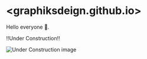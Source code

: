 # <graphiksdeign.github.io>

Hello everyone 👋.

!!Under Construction!!

![Under Construction image](https://pngimg.com/uploads/under_construction/under_construction_PNG66.png)
